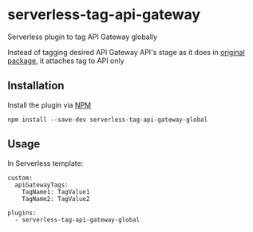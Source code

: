 # serverless-tag-api-gateway

Serverless plugin to tag API Gateway globally

Instead of tagging desired API Gateway API's stage as it does in <a href="https://www.npmjs.com/package/serverless-tag-api-gateway"> original package</a>, it attaches tag to API only

## Installation

Install the plugin via <a href="https://docs.npmjs.com/cli/install">NPM</a>

```
npm install --save-dev serverless-tag-api-gateway-global
```

## Usage

In Serverless template:

```
custom:
  apiGatewayTags:
    TagName1: TagValue1
    TagName2: TagValue2

plugins:
  - serverless-tag-api-gateway-global

```
